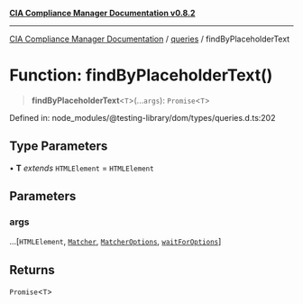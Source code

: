 [**CIA Compliance Manager Documentation v0.8.2**](../../../README.md)

***

[CIA Compliance Manager Documentation](../../../globals.md) / [queries](../README.md) / findByPlaceholderText

# Function: findByPlaceholderText()

> **findByPlaceholderText**\<`T`\>(...`args`): `Promise`\<`T`\>

Defined in: node\_modules/@testing-library/dom/types/queries.d.ts:202

## Type Parameters

• **T** *extends* `HTMLElement` = `HTMLElement`

## Parameters

### args

...\[`HTMLElement`, [`Matcher`](../../../type-aliases/Matcher.md), [`MatcherOptions`](../../../interfaces/MatcherOptions.md), [`waitForOptions`](../../../interfaces/waitForOptions.md)\]

## Returns

`Promise`\<`T`\>
